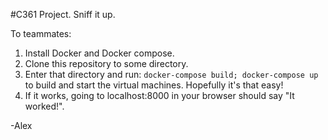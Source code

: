 #C361 Project.
Sniff it up.

To teammates:

1. Install Docker and Docker compose.
2. Clone this repository to some directory.
3. Enter that directory and run: `docker-compose build; docker-compose up` to build and start the virtual machines. Hopefully it's that easy!
4. If it works, going to localhost:8000 in your browser should say "It worked!".

-Alex
